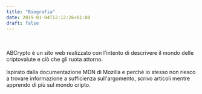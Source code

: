 ```yaml
---
title: "Biografia"
date: 2019-01-04T12:12:26+01:00
draft: false
---
```


<br>
<br>
ABCrypto è un sito web realizzato con l'intento di descrivere il mondo delle criptovalute e ciò che gli ruota attorno.
<br>
<br>
Ispirato dalla documentazione MDN di Mozilla e perché io stesso non riesco a trovare informazione a sufficienza sull'argomento, scrivo articoli mentre apprendo di più sul mondo cripto.
